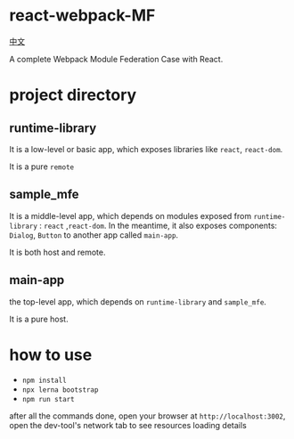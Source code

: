 # react-webpack-MF

[中文](./README_zh-cn.md)

A complete Webpack Module Federation Case with React.

# project directory

## runtime-library

It is a low-level or basic app, which exposes libraries like `react`, `react-dom`.

It is a pure `remote`

## sample_mfe

It is a middle-level app, which depends on modules exposed from `runtime-library` : `react` ,`react-dom`. In the meantime, it also exposes components: `Dialog`, `Button` to another app called `main-app`.

It is both host and remote.

## main-app

the top-level app, which depends on `runtime-library` and `sample_mfe`.

It is a pure host.

# how to use

- `npm install`
- `npx lerna bootstrap`
- `npm run start`

after all the commands done, open your browser at `http://localhost:3002`, open the dev-tool's network tab to see resources loading details
